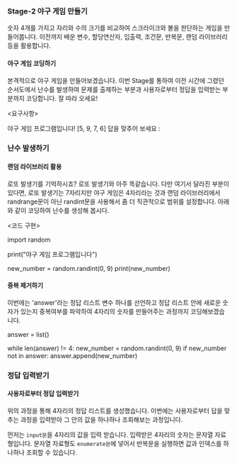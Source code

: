 ### Stage-2 야구 게임 만들기

숫자 4개를 가지고 자리와 수의 크기를 비교하여 스크라이크와 볼을 판단하는 게임을 만들어봅니다.
이전까지 배운 변수, 할당연산자, 입출력, 조건문, 반복문, 랜덤 라이브러리 등을 활용합니다.

#### 야구 게임 코딩하기

본격적으로 야구 게임을 만들어보겠습니다. 이번 Stage를 통하여 이전 시간에 그렸던 순서도에서 난수를
발생하여 문제를 출제하는 부분과 사용자로부터 정답을 입력받는 부분까지 코딩합니다.
잘 따라 오세요!

<요구사항>

야구 게임 프로그램입니다!
[5, 9, 7, 6]
답을 맞추어 보세요 :

### 난수 발생하기

#### 랜덤 라이브러리 활용

로또 발생기를 기억하시죠? 로또 발생기와 아주 똑같습니다. 다만 여기서 달라진 부분이 있다면, 로또 발생기는
7자리지만 야구 게임은 4자리라는 것과 랜덤 라이브러리에서 randrange문이 아닌 randint문을 사용해서 좀 더
직관적으로 범위를 설정합니다. 아래와 같이 코딩하여 난수를 생성해 봅시다.

<코드 구현>

import random

print("야구 게임 프로그램입니다")

new_number = random.randint(0, 9)
print(new_number)

#### 중복 제거하기

이번에는 'answer'라는 정답 리스트 변수 하나를 선언하고 정답 리스트 안에 새로운 숫자가 있는지
중복여부를 파악하여 4자리의 숫자를 만들어주는 과정까지 코딩해보겠습니다.

answer = list()

while len(answer) != 4:
new_number = random.randint(0, 9)
if new_number not in answer:
answer.append(new_number)

### 정답 입력받기

#### 사용자로부터 정답 입력받기

위의 과정을 통해 4자리의 정답 리스트를 생성했습니다. 이번에는 사용자로부터 답을 맞추는 과정을
입력받아 그 안의 값을 하나하나 조회해보는 과정입니다.

먼저는 `input문`을 4자리의 값을 입력 받습니다. 입력받은 4자리의 숫자는 문자열 자료형입니다. 문자열 자료형도 `enumerate문`에 넣어서 반복문을 실행하면 값과 인덱스를 하나하나 조회할 수 있습니다.
